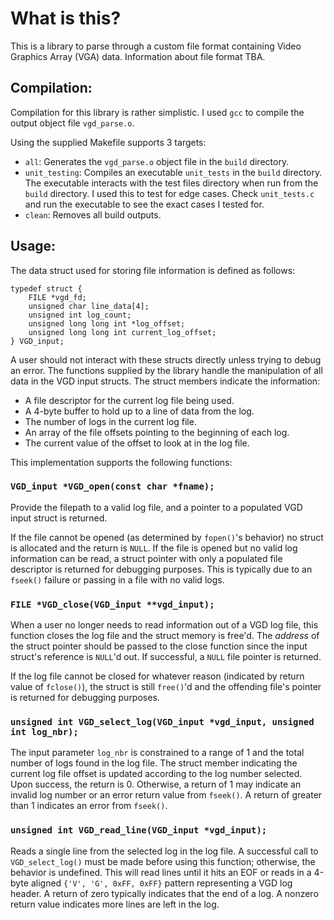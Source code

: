 # **What is this?**

This is a library to parse through a custom file format containing Video Graphics Array (VGA) data. Information about file format TBA.

## **Compilation:**

Compilation for this library is rather simplistic. I used `gcc` to compile the output object file  `vgd_parse.o`.

Using the supplied Makefile supports 3 targets:

- `all`: Generates the `vgd_parse.o` object file in the `build` directory.
- `unit_testing`: Compiles an executable `unit_tests` in the `build` directory. The executable interacts with the test files directory when run from the `build` directory. I used this to test for edge cases. Check `unit_tests.c` and run the executable to see the exact cases I tested for.
- `clean`: Removes all build outputs.

## **Usage:**

The data struct used for storing file information is defined as follows:

```
typedef struct {
	FILE *vgd_fd;
	unsigned char line_data[4];
	unsigned int log_count;
	unsigned long long int *log_offset;
	unsigned long long int current_log_offset;
} VGD_input;
```

A user should not interact with these structs directly unless trying to debug an error. The functions supplied by the library handle the manipulation of all data in the VGD input structs. The struct members indicate the information:

- A file descriptor for the current log file being used.
- A 4-byte buffer to hold up to a line of data from the log.
- The number of logs in the current log file.
- An array of the file offsets pointing to the beginning of each log.
- The current value of the offset to look at in the log file.

This implementation supports the following functions:

### `VGD_input *VGD_open(const char *fname);`

Provide the filepath to a valid log file, and a pointer to a populated VGD input struct is returned.

If the file cannot be opened (as determined by `fopen()`'s behavior) no struct is allocated and the return is `NULL`. If the file is opened but no valid log information can be read, a struct pointer with only a populated file descriptor is returned for debugging purposes. This is typically due to an `fseek()` failure or passing in a file with no valid logs.

### `FILE *VGD_close(VGD_input **vgd_input);`

When a user no longer needs to read information out of a VGD log file, this function closes the log file and the struct memory is free'd. The *address* of the struct pointer should be passed to the close function since the input struct's reference is `NULL`'d out. If successful, a `NULL` file pointer is returned.

If the log file cannot be closed for whatever reason (indicated by return value of `fclose()`), the struct is still `free()`'d and the offending file's pointer is returned for debugging purposes.

### `unsigned int VGD_select_log(VGD_input *vgd_input, unsigned int log_nbr);`

The input parameter `log_nbr` is constrained to a range of 1 and the total number of logs found in the log file. The struct member indicating the current log file offset is updated according to the log number selected. Upon success, the return is 0. Otherwise, a return of 1 may indicate an invalid log number or an error return value from `fseek()`. A return of greater than 1 indicates an error from `fseek()`.

### `unsigned int VGD_read_line(VGD_input *vgd_input);`

Reads a single line from the selected log in the log file. A successful call to `VGD_select_log()`
must be made before using this function; otherwise, the behavior is undefined. This will read lines until it
hits an EOF or reads in a 4-byte aligned `{'V', 'G', 0xFF, 0xFF}` pattern representing a VGD log header. A return of zero typically indicates that the end of a log. A nonzero return value indicates more lines are left in the log.